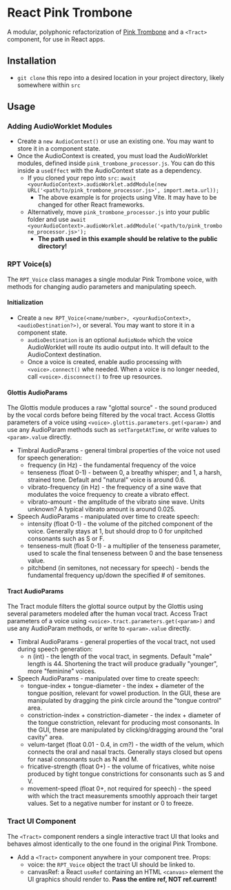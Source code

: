 # React Pink Trombone
A modular, polyphonic refactorization of [Pink Trombone](https://dood.al/pinktrombone/) and a ```<Tract>``` component, for use in React apps.

## Installation
- ```git clone``` this repo into a desired location in your project directory, likely somewhere within ```src```

## Usage

### Adding AudioWorklet Modules
- Create a ```new AudioContext()``` or use an existing one. You may want to store it in a component state.
- Once the AudioContext is created, you must load the AudioWorklet modules, defined inside ```pink_trombone_processor.js```. You can do this inside a ```useEffect``` with the AudioContext state as a dependency.
  - If you cloned your repo into ```src```: ```await <yourAudioContext>.audioWorklet.addModule(new URL('<path/to/pink_trombone_processor.js>', import.meta.url));```
    - The above example is for projects using Vite. It may have to be changed for other React frameworks.
  - Alternatively, move ```pink_trombone_processor.js``` into your public folder and use ```await <yourAudioContext>.audioWorklet.addModule('<path/to/pink_trombone_processor.js>');```
    - __The path used in this example should be relative to the public directory!__
    
### RPT Voice(s)
The ```RPT_Voice``` class manages a single modular Pink Trombone voice, with methods for changing audio parameters and manipulating speech.

#### Initialization
- Create a ```new RPT_Voice(<name/number>, <yourAudioContext>, <audioDestination?>)```, or several. You may want to store it in a component state.
  - ```audioDestination``` is an optional ```AudioNode``` which the voice AudioWorklet will route its audio output into. It will default to the AudioContext destination.
  - Once a voice is created, enable audio processing with ```<voice>.connect()``` whe needed. When a voice is no longer needed, call ```<voice>.disconnect()``` to free up resources.
 
#### Glottis AudioParams
The Glottis module produces a raw "glottal source" - the sound produced by the vocal cords before being filtered by the vocal tract. Access Glottis parameters of a voice using ```<voice>.glottis.parameters.get(<param>)``` and use any AudioParam methods such as ```setTargetAtTime```, or write values to ```<param>.value``` directly.
- Timbral AudioParams - general timbral properties of the voice not used for speech generation:
  - frequency (in Hz) - the fundamental frequency of the voice
  - tenseness (float 0-1) - between 0, a breathy whisper; and 1, a harsh, strained tone. Default and "natural" voice is around 0.6.
  - vibrato-frequency (in Hz) - the frequency of a sine wave that modulates the voice frequency to create a vibrato effect.
  - vibrato-amount - the amplitude of the vibrato sine wave. Units unknown? A typical vibrato amount is around 0.025.
- Speech AudioParams - manipulated over time to create speech:
  - intensity (float 0-1) - the volume of the pitched component of the voice. Generally stays at 1, but should drop to 0 for unpitched consonants such as S or F.
  - tenseness-mult (float 0-1) - a multiplier of the tenseness parameter, used to scale the final tenseness between 0 and the base tenseness value.
  - pitchbend (in semitones, not necessary for speech) - bends the fundamental frequency up/down the specified # of semitones.

#### Tract AudioParams
The Tract module filters the glottal source output by the Glottis using several parameters modeled after the human vocal tract. Access Tract parameters of a voice using ```<voice>.tract.parameters.get(<param>)``` and use any AudioParam methods, or write to ```<param>.value``` directly.
- Timbral AudioParams - general properties of the vocal tract, not used during speech generation:
  - n (int) - the length of the vocal tract, in segments. Default "male" length is 44. Shortening the tract will produce gradually "younger", more "feminine" voices.
- Speech AudioParams - manipulated over time to create speech:
  - tongue-index + tongue-diameter - the index + diameter of the tongue position, relevant for vowel production. In the GUI, these are manipulated by dragging the pink circle around the "tongue control" area.
  - constriction-index + constriction-diameter - the index + diameter of the tongue constriction, relevant for producing most consonants. In the GUI, these are manipulated by clicking/dragging around the "oral cavity" area.
  - velum-target (float 0.01 - 0.4, in cm?) - the width of the velum, which connects the oral and nasal tracts. Generally stays closed but opens for nasal consonants such as N and M.
  - fricative-strength (float 0+) - the volume of fricatives, white noise produced by tight tongue constrictions for consonants such as S and V.
  - movement-speed (float 0+, not required for speech) - the speed with which the tract measurements smoothly approach their target values. Set to a negative number for instant or 0 to freeze.

### Tract UI Component
The ```<Tract>``` component renders a single interactive tract UI that looks and behaves almost identically to the one found in the original Pink Trombone.
- Add a ```<Tract>``` component anywhere in your component tree. Props:
  - voice: the ```RPT_Voice``` object the tract UI should be linked to.
  - canvasRef: a React ```useRef``` containing an HTML ```<canvas>``` element the UI graphics should render to. __Pass the entire ref, NOT ref.current!__
